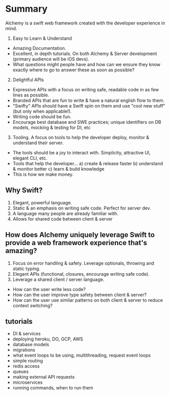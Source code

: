 # Summary
Alchemy is a swift web framework created with the developer experience in mind.
1. Easy to Learn & Understand
- Amazing Documentation.
- Excellent, in depth tutorials. On both Alchemy & Server development (primary audience will be iOS devs).
- What questions might people have and how can we ensure they know exactly where to go to answer these as soon as possible?
2. Delightful APIs
- Expressive APIs with a focus on writing safe, readable code in as few lines as possible.
- Branded APIs that are fun to write & have a natural english flow to them.
- "Swifty" APIs should have a Swift spin on them and use "cool new stuff" (but only when applicable!).
- Writing code should be fun.
- Encourage best database and SWE practices; unique identifiers on DB models, mocking & testing for DI, etc 
3. Tooling. A focus on tools to help the developer deploy, monitor & understand their server.
- The tools should be a joy to interact with. Simplicity, attractive UI, elegant CLI, etc.
- Tools that help the developer...
a) create & release faster
b) understand & monitor better
c) learn & build knowledge
- This is how we make money.

## Why Swift?
1. Elegant, powerful language. 
2. Static & an emphasis on writing safe code. Perfect for server dev.
3. A language many people are already familiar with.
4. Allows for shared code between client & server

## How does Alchemy uniquely leverage Swift to provide a web framework experience that's amazing?
1. Focus on error handling & safety. Leverage optionals, throwing and static typing.
2. Elegant APIs (functional, closures, encourage writing safe code).
3. Leverage a shared client / server language.
- How can the user write less code?
- How can the user improve type safety between client & server?
- How can the user use similar patterns on both client & server to reduce context switching?


## tutorials
- DI & services
- deploying heroku, DO, GCP, AWS
- database models
- migrations
- what event loops to be using, multithreading, request event loops
- simple routing
- redis access
- queues
- making external API requests
- microservices
- running commands, when to run them
